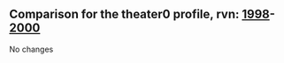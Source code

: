 ## Comparison for the theater0 profile, rvn: [1998](https://github.com/PRO100KatYT/FortniteProfileRevisions/tree/main/profiles/theater0/1998%20theater0.json)-[2000](https://github.com/PRO100KatYT/FortniteProfileRevisions/tree/main/profiles/theater0/2000%20theater0.json)

No changes
